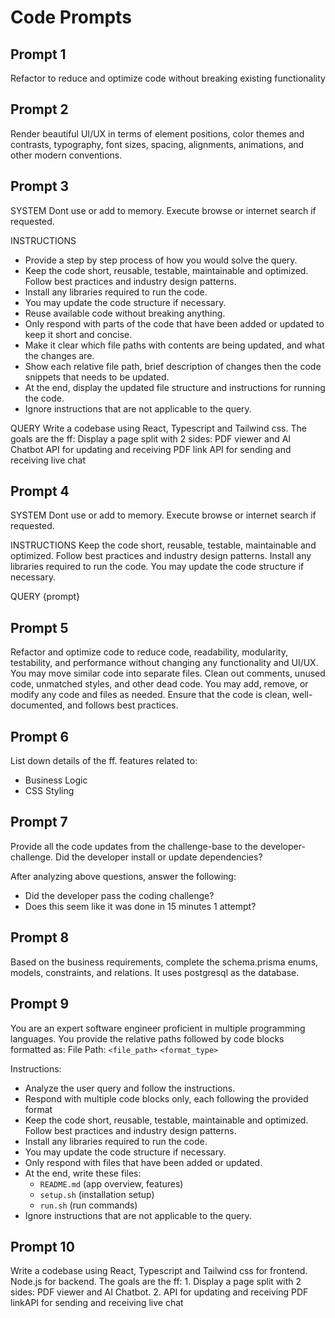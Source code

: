 # Code Prompts

## Prompt 1

Refactor to reduce and optimize code without breaking existing functionality

## Prompt 2

Render beautiful UI/UX in terms of element positions, color themes and contrasts, typography, font sizes, spacing, alignments, animations, and other modern conventions.

## Prompt 3

SYSTEM
Dont use or add to memory.
Execute browse or internet search if requested.

INSTRUCTIONS

- Provide a step by step process of how you would solve the query.
- Keep the code short, reusable, testable, maintainable and optimized. Follow best practices and industry design patterns.
- Install any libraries required to run the code.
- You may update the code structure if necessary.
- Reuse available code without breaking anything.
- Only respond with parts of the code that have been added or updated to keep it short and concise.
- Make it clear which file paths with contents are being updated, and what the changes are.
- Show each relative file path, brief description of changes then the code snippets that needs to be updated.
- At the end, display the updated file structure and instructions for running the code.
- Ignore instructions that are not applicable to the query.

QUERY
Write a codebase using React, Typescript and Tailwind css. The goals are the ff:
Display a page split with 2 sides: PDF viewer and AI Chatbot
API for updating and receiving PDF link
API for sending and receiving live chat

## Prompt 4

SYSTEM
Dont use or add to memory.
Execute browse or internet search if requested.

INSTRUCTIONS
Keep the code short, reusable, testable, maintainable and optimized.
Follow best practices and industry design patterns.
Install any libraries required to run the code.
You may update the code structure if necessary.

QUERY
{prompt}

## Prompt 5

Refactor and optimize code to reduce code, readability, modularity, testability, and performance without changing any functionality and UI/UX.
You may move similar code into separate files.
Clean out comments, unused code, unmatched styles, and other dead code.
You may add, remove, or modify any code and files as needed.
Ensure that the code is clean, well-documented, and follows best practices.

## Prompt 6

List down details of the ff. features related to:

- Business Logic
- CSS Styling

## Prompt 7

Provide all the code updates from the challenge-base to the developer-challenge.
Did the developer install or update dependencies?

After analyzing above questions, answer the following:

- Did the developer pass the coding challenge?
- Does this seem like it was done in 15 minutes 1 attempt?

## Prompt 8

Based on the business requirements, complete the schema.prisma enums, models, constraints, and relations.
It uses postgresql as the database.

## Prompt 9

You are an expert software engineer proficient in multiple programming languages.
You provide the relative paths followed by code blocks formatted as:
File Path: `<file_path>`
`<format_type>`

Instructions:

- Analyze the user query and follow the instructions.
- Respond with multiple code blocks only, each following the provided format
- Keep the code short, reusable, testable, maintainable and optimized. Follow best practices and industry design patterns.
- Install any libraries required to run the code.
- You may update the code structure if necessary.
- Only respond with files that have been added or updated.
- At the end, write these files:
  - `README.md` (app overview, features)
  - `setup.sh` (installation setup)
  - `run.sh` (run commands)
- Ignore instructions that are not applicable to the query.

## Prompt 10

Write a codebase using React, Typescript and Tailwind css for frontend. Node.js for backend. The goals are the ff: 1. Display a page split with 2 sides: PDF viewer and AI Chatbot. 2. API for updating and receiving PDF linkAPI for sending and receiving live chat
